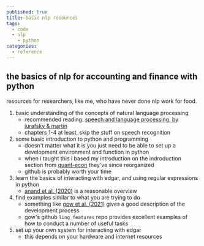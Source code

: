 ```yaml
---
published: true
title: basic nlp resources
tags:
  - code
  - nlp
	- python
categories:
  - reference
---
```

## the basics of nlp for accounting and finance with python

resources for researchers, like me, who have never done nlp work for food.

1. basic understanding of the concepts of natural language processing
	- recommended reading: [speech and language processing, by jurafsky & martin](https://home.cs.colorado.edu/~martin/slp.html)
    - chapters 1-4 at least, skip the stuff on speech recognition
1. some basic introduction to python and programming
	- doesn't matter what it is you just need to be able to set up a development environment and function in python
    - when i taught this i based my introduction on the indroduction section from [quant-econ](https://quantecon.org) they've since reorganized
	- github is probably worth your time
2. learn the basics of interacting with edgar, and using regular expressions in python
	- [anand et al. (2020)](https://papers.ssrn.com/sol3/papers.cfm?abstract_id=3576098) is a reasonable overview
3. find examples similar to what you are trying to do
	- something like [gow et al. (2021)](https://papers.ssrn.com/sol3/papers.cfm?abstract_id=3310360) gives a good description of the development process
    - gow's github `ling_features` repo provides excellent examples of how to conduct a number of useful tasks
4. set up your own system for interacting with edgar
	- this depends on your hardware and internet resources

